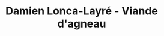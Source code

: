 ---
title: "Damien Lonca-Layré - Viande d'agneau"
url: /sazos/damien-lonca-layre-viande-dagneau/
shop: ferme
---
